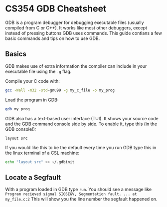 # CS354 GDB Cheatsheet
GDB is a program debugger for debugging executable files (usually compiled from C or C++). It works like most other debuggers, except instead of pressing buttons GDB uses commands.
This guide contians a few basic commands and tips on how to use GDB.

## Basics
GDB makes use of extra information the compiler can include in your executable file using the ```-g``` flag.

Compile your C code with:
```bash
gcc -Wall -m32 -std=gnu99 -g my_c_file -o my_prog
```

Load the program in GDB: 
```bash
gdb my_prog
```

GDB also has a text-based user interface (TUI). It shows your source code and the GDB command console side by side. To enable it, type this (in the GDB console!):
```
layout src
```

If you would like this to be the default every time you run GDB type this in the linux terminal of a CSL machine:
```bash
echo "layout src" >> ~/.gdbinit
```

## Locate a Segfault
With a program loaded in GDB type ```run```. You should see a message like ```Program recieved signal SIGSEGV, Segmentation fault. ... at my_file.c:2```
This will show you the line number the segfault happened on.
